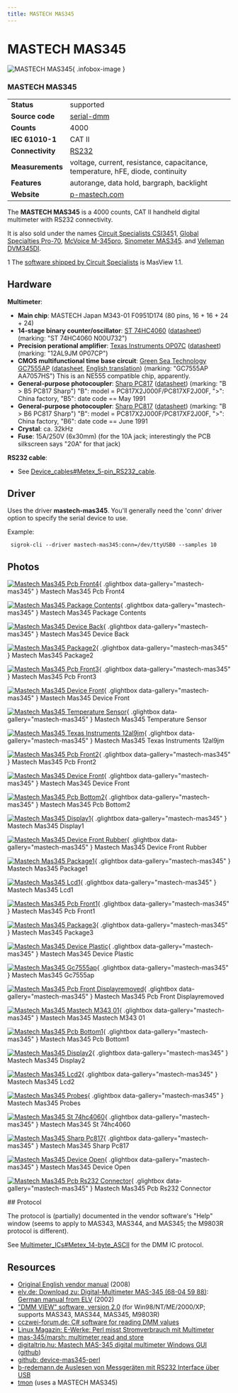 ```yaml
---
title: MASTECH MAS345
---
```


# MASTECH MAS345

<div class="infobox" markdown>

![MASTECH MAS345](./img/Mastech_mas345_pcb_front4.jpg){ .infobox-image }

### MASTECH MAS345

| | |
|---|---|
| **Status** | supported |
| **Source code** | [serial-dmm](https://github.com/OpenTraceLab/OpenTraceCapture/tree/main/src/hardware/serial-dmm) |
| **Counts** | 4000 |
| **IEC 61010-1** | CAT II |
| **Connectivity** | [RS232](https://sigrok.org/wiki/Device_cables#Metex_5-pin_RS232_cable) |
| **Measurements** | voltage, current, resistance, capacitance, temperature, hFE, diode, continuity |
| **Features** | autorange, data hold, bargraph, backlight |
| **Website** | [p-mastech.com](http://web.archive.org/web/20080305031323/http://www.p-mastech.com/products/04_dm/mas345.html) |

</div>

The **MASTECH MAS345** is a 4000 counts, CAT II handheld digital multimeter with RS232 connectivity.

It is also sold under the names [Circuit Specialists CSI345](http://www.circuitspecialists.com/csi345.html)1, [Global Specialties Pro-70](http://web.archive.org/web/20070224223043/http://www.globalspecialties.com/pro70.html), [McVoice M-345pro](http://www.xlsmess.de/html/mcvoice_-_m-345pro.html), [Sinometer MAS345](http://www.sinometer.com/jpg/MAS345.jpg). and [Velleman DVM345DI](http://www.velleman.eu/products/view/?country=ot&lang=de&id=341708).

1 The [software shipped by Circuit Specialists](http://www.circuitspecialists.com/products/csi345.zip) is MasView 1.1.

## Hardware

**Multimeter**:

- **Main chip**: MASTECH Japan M343-01 F0951D174 (80 pins, 16 + 16 + 24 + 24)
- **14-stage binary counter/oscillator**: [ST 74HC4060](http://www.st.com/internet/analog/product/69763.jsp) ([datasheet](http://www.st.com/internet/com/TECHNICAL_RESOURCES/TECHNICAL_LITERATURE/DATASHEET/CD00000318.pdf)) (marking: "ST 74HC4060 N00U732")
- **Precision perational amplifier**: [Texas Instruments OP07C](http://www.ti.com/product/op07c) ([datasheet](http://www.ti.com/lit/gpn/op07c)) (marking: "12AL9JM 0P07CP")
- **CMOS multifunctional time base circuit**: [Green Sea Technology GC7555AP](http://translate.google.com/translate?sl=zh-CN&tl=en&js=n&prev=_t&hl=de&ie=UTF-8&layout=2&eotf=1&u=http%3A%2F%2Fproduct.ch.gongchang.com%2Fd16189061.html&act=url) ([datasheet](http://www.chinaeds.com/zl/201041695739344804_GC7555AD,GC7555APpdf.pdf), [English translation](https://translate.googleusercontent.com/translate_c?act=url&hl=de&ie=UTF8&prev=_t&rurl=translate.google.com&sl=zh-CN&tl=en&u=http://www.chinaeds.com/d.aspx%3Fid%3D298797&usg=ALkJrhh8MzVMH7GdvsM85Mvt0pR1rHF_-w)) (marking: "GC7555AP AA7057HS")
This is an NE555 compatible chip, apparently.
- **General-purpose photocoupler**: [Sharp PC817](http://www.sharpsma.com/optoelectronics/isolation-devices/dc-input-photocouplers/PC817X2J000F) ([datasheet](http://www.sharpsma.com/webfm_send/1092)) (marking: "B > B5 PC817 Sharp")
"B": model = PC817X2J000F/PC817XF2J00F, ">": China factory, "B5": date code == May 1991
- **General-purpose photocoupler**: [Sharp PC817](http://www.sharpsma.com/optoelectronics/isolation-devices/dc-input-photocouplers/PC817X2J000F) ([datasheet](http://www.sharpsma.com/webfm_send/1092))  (marking: "B > B6 PC817 Sharp")
"B": model = PC817X2J000F/PC817XF2J00F, ">": China factory, "B6": date code == June 1991
- **Crystal**: ca. 32kHz
- **Fuse**: 15A/250V (6x30mm) (for the 10A jack; interestingly the PCB silkscreen says "20A" for that jack)

**RS232 cable**:

- See [Device_cables#Metex_5-pin_RS232_cable](https://sigrok.org/wiki/Device_cables#Metex_5-pin_RS232_cable).

## Driver

Uses the driver **mastech-mas345**.  You'll generally need the 'conn' driver option to specify the serial device to use.

Example:

```
 sigrok-cli --driver mastech-mas345:conn=/dev/ttyUSB0 --samples 10

```

## Photos

<div class="photo-grid" markdown>

[![Mastech Mas345 Pcb Front4](./img/Mastech_mas345_pcb_front4.jpg)](./img/Mastech_mas345_pcb_front4.jpg "Mastech Mas345 Pcb Front4"){ .glightbox data-gallery="mastech-mas345" }
<span class="caption">Mastech Mas345 Pcb Front4</span>

[![Mastech Mas345 Package Contents](./img/Mastech_mas345_package_contents.jpg)](./img/Mastech_mas345_package_contents.jpg "Mastech Mas345 Package Contents"){ .glightbox data-gallery="mastech-mas345" }
<span class="caption">Mastech Mas345 Package Contents</span>

[![Mastech Mas345 Device Back](./img/Mastech_mas345_device_back.jpg)](./img/Mastech_mas345_device_back.jpg "Mastech Mas345 Device Back"){ .glightbox data-gallery="mastech-mas345" }
<span class="caption">Mastech Mas345 Device Back</span>

[![Mastech Mas345 Package2](./img/Mastech_mas345_package2.jpg)](./img/Mastech_mas345_package2.jpg "Mastech Mas345 Package2"){ .glightbox data-gallery="mastech-mas345" }
<span class="caption">Mastech Mas345 Package2</span>

[![Mastech Mas345 Pcb Front3](./img/Mastech_mas345_pcb_front3.jpg)](./img/Mastech_mas345_pcb_front3.jpg "Mastech Mas345 Pcb Front3"){ .glightbox data-gallery="mastech-mas345" }
<span class="caption">Mastech Mas345 Pcb Front3</span>

[![Mastech Mas345 Device Front](./img/Mastech_mas345_device_front.jpg)](./img/Mastech_mas345_device_front.jpg "Mastech Mas345 Device Front"){ .glightbox data-gallery="mastech-mas345" }
<span class="caption">Mastech Mas345 Device Front</span>

[![Mastech Mas345 Temperature Sensor](./img/Mastech_mas345_temperature_sensor.jpg)](./img/Mastech_mas345_temperature_sensor.jpg "Mastech Mas345 Temperature Sensor"){ .glightbox data-gallery="mastech-mas345" }
<span class="caption">Mastech Mas345 Temperature Sensor</span>

[![Mastech Mas345 Texas Instruments 12al9jm](./img/Mastech_mas345_texas_instruments_12al9jm.jpg)](./img/Mastech_mas345_texas_instruments_12al9jm.jpg "Mastech Mas345 Texas Instruments 12al9jm"){ .glightbox data-gallery="mastech-mas345" }
<span class="caption">Mastech Mas345 Texas Instruments 12al9jm</span>

[![Mastech Mas345 Pcb Front2](./img/Mastech_mas345_pcb_front2.jpg)](./img/Mastech_mas345_pcb_front2.jpg "Mastech Mas345 Pcb Front2"){ .glightbox data-gallery="mastech-mas345" }
<span class="caption">Mastech Mas345 Pcb Front2</span>

[![Mastech Mas345 Device Front](./img/Mastech_mas345_device_front.jpg)](./img/Mastech_mas345_device_front.png "Mastech Mas345 Device Front"){ .glightbox data-gallery="mastech-mas345" }
<span class="caption">Mastech Mas345 Device Front</span>

[![Mastech Mas345 Pcb Bottom2](./img/Mastech_mas345_pcb_bottom2.jpg)](./img/Mastech_mas345_pcb_bottom2.jpg "Mastech Mas345 Pcb Bottom2"){ .glightbox data-gallery="mastech-mas345" }
<span class="caption">Mastech Mas345 Pcb Bottom2</span>

[![Mastech Mas345 Display1](./img/Mastech_mas345_display1.jpg)](./img/Mastech_mas345_display1.jpg "Mastech Mas345 Display1"){ .glightbox data-gallery="mastech-mas345" }
<span class="caption">Mastech Mas345 Display1</span>

[![Mastech Mas345 Device Front Rubber](./img/Mastech_mas345_device_front_rubber.jpg)](./img/Mastech_mas345_device_front_rubber.jpg "Mastech Mas345 Device Front Rubber"){ .glightbox data-gallery="mastech-mas345" }
<span class="caption">Mastech Mas345 Device Front Rubber</span>

[![Mastech Mas345 Package1](./img/Mastech_mas345_package1.jpg)](./img/Mastech_mas345_package1.jpg "Mastech Mas345 Package1"){ .glightbox data-gallery="mastech-mas345" }
<span class="caption">Mastech Mas345 Package1</span>

[![Mastech Mas345 Lcd1](./img/Mastech_mas345_lcd1.jpg)](./img/Mastech_mas345_lcd1.jpg "Mastech Mas345 Lcd1"){ .glightbox data-gallery="mastech-mas345" }
<span class="caption">Mastech Mas345 Lcd1</span>

[![Mastech Mas345 Pcb Front1](./img/Mastech_mas345_pcb_front1.jpg)](./img/Mastech_mas345_pcb_front1.jpg "Mastech Mas345 Pcb Front1"){ .glightbox data-gallery="mastech-mas345" }
<span class="caption">Mastech Mas345 Pcb Front1</span>

[![Mastech Mas345 Package3](./img/Mastech_mas345_package3.jpg)](./img/Mastech_mas345_package3.jpg "Mastech Mas345 Package3"){ .glightbox data-gallery="mastech-mas345" }
<span class="caption">Mastech Mas345 Package3</span>

[![Mastech Mas345 Device Plastic](./img/Mastech_mas345_device_plastic.jpg)](./img/Mastech_mas345_device_plastic.jpg "Mastech Mas345 Device Plastic"){ .glightbox data-gallery="mastech-mas345" }
<span class="caption">Mastech Mas345 Device Plastic</span>

[![Mastech Mas345 Gc7555ap](./img/Mastech_mas345_gc7555ap.jpg)](./img/Mastech_mas345_gc7555ap.jpg "Mastech Mas345 Gc7555ap"){ .glightbox data-gallery="mastech-mas345" }
<span class="caption">Mastech Mas345 Gc7555ap</span>

[![Mastech Mas345 Pcb Front Displayremoved](./img/Mastech_mas345_pcb_front_displayremoved.jpg)](./img/Mastech_mas345_pcb_front_displayremoved.jpg "Mastech Mas345 Pcb Front Displayremoved"){ .glightbox data-gallery="mastech-mas345" }
<span class="caption">Mastech Mas345 Pcb Front Displayremoved</span>

[![Mastech Mas345 Mastech M343 01](./img/Mastech_mas345_mastech_m343-01.jpg)](./img/Mastech_mas345_mastech_m343-01.jpg "Mastech Mas345 Mastech M343 01"){ .glightbox data-gallery="mastech-mas345" }
<span class="caption">Mastech Mas345 Mastech M343 01</span>

[![Mastech Mas345 Pcb Bottom1](./img/Mastech_mas345_pcb_bottom1.jpg)](./img/Mastech_mas345_pcb_bottom1.jpg "Mastech Mas345 Pcb Bottom1"){ .glightbox data-gallery="mastech-mas345" }
<span class="caption">Mastech Mas345 Pcb Bottom1</span>

[![Mastech Mas345 Display2](./img/Mastech_mas345_display2.jpg)](./img/Mastech_mas345_display2.jpg "Mastech Mas345 Display2"){ .glightbox data-gallery="mastech-mas345" }
<span class="caption">Mastech Mas345 Display2</span>

[![Mastech Mas345 Lcd2](./img/Mastech_mas345_lcd2.jpg)](./img/Mastech_mas345_lcd2.jpg "Mastech Mas345 Lcd2"){ .glightbox data-gallery="mastech-mas345" }
<span class="caption">Mastech Mas345 Lcd2</span>

[![Mastech Mas345 Probes](./img/Mastech_mas345_probes.jpg)](./img/Mastech_mas345_probes.jpg "Mastech Mas345 Probes"){ .glightbox data-gallery="mastech-mas345" }
<span class="caption">Mastech Mas345 Probes</span>

[![Mastech Mas345 St 74hc4060](./img/Mastech_mas345_st_74hc4060.jpg)](./img/Mastech_mas345_st_74hc4060.jpg "Mastech Mas345 St 74hc4060"){ .glightbox data-gallery="mastech-mas345" }
<span class="caption">Mastech Mas345 St 74hc4060</span>

[![Mastech Mas345 Sharp Pc817](./img/Mastech_mas345_sharp_pc817.jpg)](./img/Mastech_mas345_sharp_pc817.jpg "Mastech Mas345 Sharp Pc817"){ .glightbox data-gallery="mastech-mas345" }
<span class="caption">Mastech Mas345 Sharp Pc817</span>

[![Mastech Mas345 Device Open](./img/Mastech_mas345_device_open.jpg)](./img/Mastech_mas345_device_open.jpg "Mastech Mas345 Device Open"){ .glightbox data-gallery="mastech-mas345" }
<span class="caption">Mastech Mas345 Device Open</span>

[![Mastech Mas345 Pcb Rs232 Connector](./img/Mastech_mas345_pcb_rs232_connector.jpg)](./img/Mastech_mas345_pcb_rs232_connector.jpg "Mastech Mas345 Pcb Rs232 Connector"){ .glightbox data-gallery="mastech-mas345" }
<span class="caption">Mastech Mas345 Pcb Rs232 Connector</span>

</div>
## Protocol

The protocol is (partially) documented in the vendor software's "Help" window (seems to apply to MAS343, MAS344, and MAS345; the M9803R protocol is different).

See [Multimeter_ICs#Metex_14-byte_ASCII](https://sigrok.org/wiki/Multimeter_ICs#Metex_14-byte_ASCII) for the DMM IC protocol.

## Resources
- [Original English vendor manual](http://web.archive.org/web/20080305031323/http://www.p-mastech.com/products/04_dm/mas345_hys004695.pdf) (2008)
- [elv.de: Download zu: Digital-Multimeter MAS-345  (68-04 59 88)](http://www.elv.de/controller.aspx?cid=683&detail=10&detail2=211397):
[German manual from ELV](http://www.elv-downloads.de/service/manuals_hw/45988_MAS345_UM.pdf) (2002)
- ["DMM VIEW" software, version 2.0](http://www.elv-downloads.de/service/manuals_hw/45988_MAS345_Software_V20.zip) (for Win98/NT/ME/2000/XP; supports MAS343, MAS344, MAS345, M9803R)
- [cczwei-forum.de: C# software for reading DMM values](http://www.cczwei-forum.de/cc2/thread.php?threadid=3452)
- [Linux Magazin: E-Werke: Perl misst Stromverbrauch mit Multimeter](http://www.linux-magazin.de/Heft-Abo/Ausgaben/2007/08/E-Werke?category=0)
- [mas-345/marsh: multimeter read and store](https://savannah.nongnu.org/projects/marsh)
- [digitaltrip.hu: Mastech MAS-345 digital multimeter Windows GUI](http://libesz.digitaltrip.hu/mas-345/) ([github](https://github.com/libesz/MAS345_GUI))
- [github: device-mas345-perl](https://github.com/mschilli/device-mas345-perl)
- [b-redemann.de Auslesen von Messgeräten mit RS232 Interface über USB](http://www.b-redemann.de/sp-DMM-auslesen.shtml)
- [tmon](http://freecode.com/projects/tmon) (uses a MASTECH MAS345)

